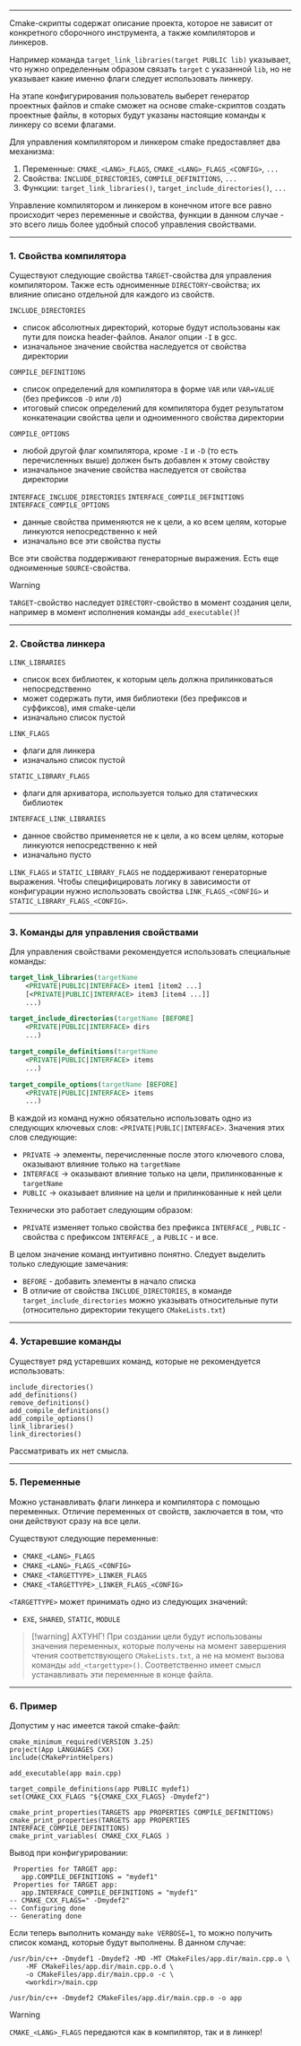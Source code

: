 ___
Cmake-скрипты содержат описание проекта, которое не зависит от конкретного сборочного инструмента, а также компиляторов и линкеров. 

Например команда `target_link_libraries(target PUBLIC lib)` указывает, что нужно определенным образом связать `target` с указанной `lib`, но не указывает какие именно флаги следует использовать линкеру.

На этапе конфигурирования пользователь выберет генератор проектных файлов и cmake сможет на основе cmake-скриптов создать проектные файлы, в которых будут указаны настоящие команды к линкеру со всеми флагами.

Для управления компилятором и линкером cmake предоставляет два механизма:
1. Переменные: `CMAKE_<LANG>_FLAGS`, `CMAKE_<LANG>_FLAGS_<CONFIG>`, `...`
2. Свойства: `INCLUDE_DIRECTORIES`, `COMPILE_DEFINITIONS`, `...`
3. Функции: `target_link_libraries()`, `target_include_directories()`, `...`

Управление компилятором и линкером в конечном итоге все равно происходит через переменные и свойства, функции в данном случае - это всего лишь более удобный способ управления свойствами.
___
### 1. Свойства компилятора

Существуют следующие свойства `TARGET`-свойства для управления компилятором. Также есть одноименные `DIRECTORY`-свойства; их влияние описано отдельной для каждого из свойств.

`INCLUDE_DIRECTORIES`
- список абсолютных директорий, которые будут использованы как пути для поиска header-файлов. Аналог опции `-I` в gcc.
- изначальное значение свойства наследуется от свойства директории

`COMPILE_DEFINITIONS`
- список определений для компилятора в форме `VAR` или `VAR=VALUE` (без префиксов `-D` или `/D`)
- итоговый список определений для компилятора будет результатом конкатенации  свойства цели и одноименного свойства директории

`COMPILE_OPTIONS`
- любой другой флаг компилятора, кроме `-I` и `-D` (то есть перечисленных выше) должен быть добавлен к этому свойству
- изначальное значение свойства наследуется от свойства директории

`INTERFACE_INCLUDE_DIRECTORIES`
`INTERFACE_COMPILE_DEFINITIONS`
`INTERFACE_COMPILE_OPTIONS`
- данные свойства применяются не к цели, а ко всем целям, которые линкуются непосредственно к ней
- изначально все эти свойства пусты

Все эти свойства поддерживают генераторные выражения.
Есть еще одноименные `SOURCE`-свойства.

>[!warning]
>`TARGET`-свойство наследует `DIRECTORY`-свойство в момент создания цели, например в момент исполнения команды `add_executable()`!

___
### 2. Свойства линкера

`LINK_LIBRARIES`
- список всех библиотек, к которым цель должна прилинковаться непосредственно
- может содержать пути, имя библиотеки (без префиксов и суффиксов), имя cmake-цели
- изначально список пустой

`LINK_FLAGS`
- флаги для линкера 
- изначально список пустой

`STATIC_LIBRARY_FLAGS`
- флаги для архиватора, используется только для статических библиотек

`INTERFACE_LINK_LIBRARIES`
- данное свойство применяется не к цели, а ко всем целям, которые линкуются непосредственно к ней
- изначально пусто

`LINK_FLAGS` и `STATIC_LIBRARY_FLAGS` не поддерживают генераторные выражения. Чтобы специфицировать логику в зависимости от конфигурации нужно использовать свойства `LINK_FLAGS_<CONFIG>` и `STATIC_LIBRARY_FLAGS_<CONFIG>`.

___
### 3. Команды для управления свойствами

Для управления свойствами рекомендуется использовать специальные команды:
```cmake
target_link_libraries(targetName
	<PRIVATE|PUBLIC|INTERFACE> item1 [item2 ...]
	[<PRIVATE|PUBLIC|INTERFACE> item3 [item4 ...]]
	...)

target_include_directories(targetName [BEFORE]
	<PRIVATE|PUBLIC|INTERFACE> dirs
	...)

target_compile_definitions(targetName
	<PRIVATE|PUBLIC|INTERFACE> items
	...)

target_compile_options(targetName [BEFORE]
	<PRIVATE|PUBLIC|INTERFACE> items
	...)
```

В каждой из команд нужно обязательно использовать одно из следующих ключевых слов: `<PRIVATE|PUBLIC|INTERFACE>`. Значения этих слов следующие:
- `PRIVATE` -> элементы, перечисленные после этого ключевого слова, оказывают влияние только на `targetName`
- `INTERFACE` -> оказывают влияние только на цели, прилинкованные к `targetName`
- `PUBLIC` -> оказывает влияние на цели и прилинкованные к ней цели

Технически это работает следующим образом:
- `PRIVATE` изменяет только свойства без префикса `INTERFACE_`, `PUBLIC` - свойства с префиксом `INTERFACE_`, а `PUBLIC` - и все.

В целом значение команд интуитивно понятно. Следует выделить только следующие замечания:
- `BEFORE` - добавить элементы в начало списка
- В отличие от свойства `INCLUDE_DIRECTORIES`, в команде `target_include_directories` можно указывать относительные пути (относительно директории текущего `CMakeLists.txt`)
___
### 4. Устаревшие команды

Существует ряд устаревших команд, которые не рекомендуется использовать:
```
include_directories()
add_definitions()
remove_definitions()
add_compile_definitions()
add_compile_options()
link_libraries()
link_directories()
```
Рассматривать их нет смысла.
___
### 5. Переменные

Можно устанавливать флаги линкера и компилятора с помощью переменных. Отличие переменных от свойств, заключается в том, что они действуют сразу на все цели.

Существуют следующие переменные:
- `CMAKE_<LANG>_FLAGS`
- `CMAKE_<LANG>_FLAGS_<CONFIG>`
- `CMAKE_<TARGETTYPE>_LINKER_FLAGS`
- `CMAKE_<TARGETTYPE>_LINKER_FLAGS_<CONFIG>`

`<TARGETTYPE>` может принимать одно из следующих значений:
- `EXE`, `SHARED`, `STATIC`, `MODULE`

>[!warning] АХТУНГ!
>При создании цели будут использованы значения переменных, которые получены на момент завершения чтения соответствующего `CMakeLists.txt`, а не на момент вызова команды `add_<targettype>()`. Соответственно имеет смысл устанавливать эти переменные в конце файла.

___
### 6. Пример

 Допустим у нас имеется такой cmake-файл:
```
cmake_minimum_required(VERSION 3.25)
project(App LANGUAGES CXX)
include(CMakePrintHelpers)

add_executable(app main.cpp)

target_compile_definitions(app PUBLIC mydef1)
set(CMAKE_CXX_FLAGS "${CMAKE_CXX_FLAGS} -Dmydef2")

cmake_print_properties(TARGETS app PROPERTIES COMPILE_DEFINITIONS)
cmake_print_properties(TARGETS app PROPERTIES INTERFACE_COMPILE_DEFINITIONS)
cmake_print_variables( CMAKE_CXX_FLAGS )
```

Bывод при конфигурировании:
```
 Properties for TARGET app:
   app.COMPILE_DEFINITIONS = "mydef1"
 Properties for TARGET app:
   app.INTERFACE_COMPILE_DEFINITIONS = "mydef1"
-- CMAKE_CXX_FLAGS=" -Dmydef2"
-- Configuring done
-- Generating done
```

Если теперь выполнить команду `make VERBOSE=1`, то можно получить список команд, которые будут выполнены. В данном случае:
```
/usr/bin/c++ -Dmydef1 -Dmydef2 -MD -MT CMakeFiles/app.dir/main.cpp.o \
	-MF CMakeFiles/app.dir/main.cpp.o.d \
	-o CMakeFiles/app.dir/main.cpp.o -c \
	<workdir>/main.cpp

/usr/bin/c++ -Dmydef2 CMakeFiles/app.dir/main.cpp.o -o app 
```

>[!warning]
>`CMAKE_<LANG>_FLAGS` передаются как в компилятор, так и в линкер!
